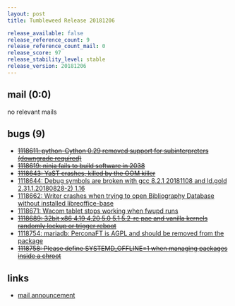 ```yaml
---
layout: post
title: Tumbleweed Release 20181206

release_available: false
release_reference_count: 9
release_reference_count_mail: 0
release_score: 97
release_stability_level: stable
release_version: 20181206
---
```


## mail (0:0)

no relevant mails

## bugs (9)

<!--more-->

- ~~[1118611: python-Cython 0.29 removed support for subinterpreters (downgrade required)](https://bugzilla.opensuse.org/show_bug.cgi?id=1118611)~~
- ~~[1118619: ninja fails to build software in 2038](https://bugzilla.opensuse.org/show_bug.cgi?id=1118619)~~
- ~~[1118643: YaST crashes, killed by the OOM killer](https://bugzilla.opensuse.org/show_bug.cgi?id=1118643)~~
- [1118644: Debug symbols are broken with gcc 8.2.1 20181108 and ld.gold 2.31.1.20180828-2) 1.16](https://bugzilla.opensuse.org/show_bug.cgi?id=1118644)
- [1118662: Writer crashes when trying to open Bibliography Database without installed libreoffice-base](https://bugzilla.opensuse.org/show_bug.cgi?id=1118662)
- [1118671: Wacom tablet stops working when fwupd runs](https://bugzilla.opensuse.org/show_bug.cgi?id=1118671)
- ~~[1118689: 32bit x86 4.19 4.20 5.0 5.1 5.2-rc pae and vanilla kernels randomly lockup or trigger reboot](https://bugzilla.opensuse.org/show_bug.cgi?id=1118689)~~
- [1118754: mariadb: PerconaFT is AGPL and should be removed from the package](https://bugzilla.opensuse.org/show_bug.cgi?id=1118754)
- ~~[1118758: Please define SYSTEMD_OFFLINE=1 when managing packages inside a chroot](https://bugzilla.opensuse.org/show_bug.cgi?id=1118758)~~



## links

- [mail announcement](https://lists.opensuse.org/opensuse-factory/2018-12/msg00059.html)
